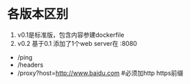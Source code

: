 # 各版本区别
1. v0.1是标准版，包含内容参建dockerfile
2. v0.2 基于0.1 添加了1个web server在 :8080
  - /ping  
  - /headers
  - /proxy?host=http://www.baidu.com      #必须加http https前缀
  
